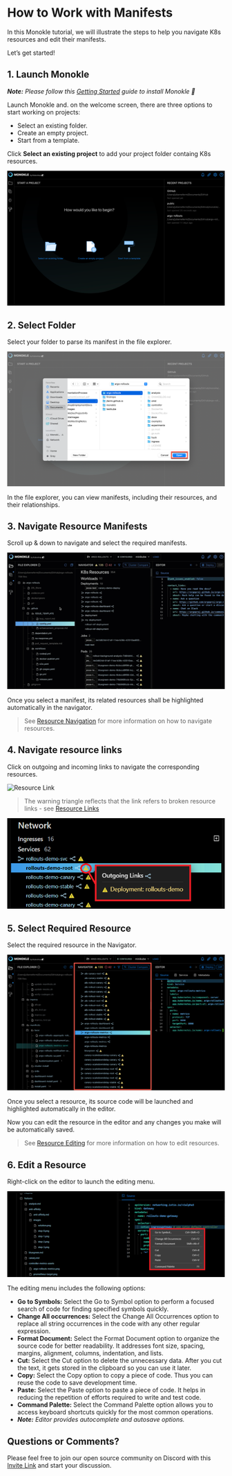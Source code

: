 # How to Work with Manifests

In this Monokle tutorial, we will illustrate the steps to help you navigate K8s resources and edit their manifests. 

Let’s get started! 

## **1. Launch Monokle**

<em> **Note:** Please follow this [Getting Started](../getting-started.md) guide to install Monokle 🚀 </em>

Launch Monokle and. on the welcome screen, there are three options to start working on projects: 

- Select an existing folder.
- Create an empty project.
- Start from a template.

Click **Select an existing project** to add your project folder containg K8s resources.

![Browse](img/image-1-1.5.0.png)

## **2. Select Folder**

Select your folder to parse its manifest in the file explorer. 

 ![Select Folder](img/image-2-1.5.0.png)

In the file explorer, you can view manifests, including their resources, and their relationships.

## **3. Navigate Resource Manifests**

Scroll up & down to navigate and select the required manifests. 

 ![File Explorer](img/imaged-3-1.5.0.gif)

Once you select a manifest, its related resources shall be highlighted automatically in the navigator. 

> See [Resource Navigation](../resource-navigation.md) for more information on how to navigate resources.

## **4. Navigate resource links**

Click on outgoing and incoming links to navigate the corresponding resources. 

![Resource Link](img/resource-link-4.gif) 

> The warning triangle reflects that the link refers to broken resource links - see [Resource Links](../resource-navigation.md#resource-links)

 ![Broken Link](img/broken-link-5.png)

## **5. Select Required Resource**

Select the required resource in the Navigator. 

 ![Resources](img/resources-6-1.5.0.png) 

Once you select a resource, its source code will be launched and highlighted automatically in the editor. 

Now you can edit the resource in the editor and any changes you make will be automatically saved.

> See [Resource Editing](../resource-editing.md) for more information on how to edit resources.

## **6. Edit a Resource**

Right-click on the editor to launch the editing menu.

 ![Command](img/command-7.png)

The editing menu includes the following options:

- **Go to Symbols:** Select the Go to Symbol option to perform a focused search of code for finding specified symbols quickly.
- **Change All occurrences:** Select the Change All Occurrences option to replace all string occurrences in the code with any other regular expression.
- **Format Document:** Select the Format Document option to organize the source code for better readability.  It addresses font size, spacing, margins, alignment, columns, indentation, and lists.
- **Cut:** Select the Cut option to delete the unnecessary data. After you cut the text, it gets stored in the clipboard so you can use it later.
- **Copy:** Select the Copy option to copy a piece of code. Thus you can reuse the code to save development time.
- **Paste:** Select the Paste option to paste a piece of code. It helps in reducing the repetition of efforts required to write and test code.
- **Command Palette:** Select the Command Palette option allows you to access keyboard shortcuts quickly for the most common operations.
- <em>**Note:** Editor provides autocomplete and autosave options.</em>

## **Questions or Comments?**

Please feel free to join our open source community on Discord with this [Invite Link](https://discord.gg/6zupCZFQbe) and start your discussion.

